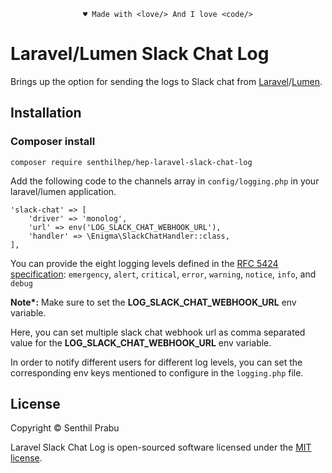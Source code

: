 <p align="center"><code>&hearts; Made with &lt;love/&gt; And I love &lt;code/&gt;</code></p>

# Laravel/Lumen Slack Chat Log

Brings up the option for sending the logs to Slack chat from [Laravel](https://laravel.com)/[Lumen](https://lumen.laravel.com).

## Installation
### Composer install
```shell
composer require senthilhep/hep-laravel-slack-chat-log
```

Add the following code to the channels array in `config/logging.php` in your laravel/lumen application.
```
'slack-chat' => [
    'driver' => 'monolog',
    'url' => env('LOG_SLACK_CHAT_WEBHOOK_URL'),
    'handler' => \Enigma\SlackChatHandler::class,
],
```

You can provide the eight logging levels defined in the [RFC 5424 specification](https://tools.ietf.org/html/rfc5424): `emergency`, `alert`, `critical`, `error`, `warning`, `notice`, `info`, and `debug`

<b>Note*:</b> Make sure to set the <b>LOG_SLACK_CHAT_WEBHOOK_URL</b> env variable.

Here, you can set multiple slack chat webhook url as comma separated value for the <b>LOG_SLACK_CHAT_WEBHOOK_URL</b> env variable.

In order to notify different users for different log levels, you can set the corresponding env keys mentioned to configure in the `logging.php` file. 

## License

Copyright © Senthil Prabu

Laravel Slack Chat Log is open-sourced software licensed under the [MIT license](LICENSE).
